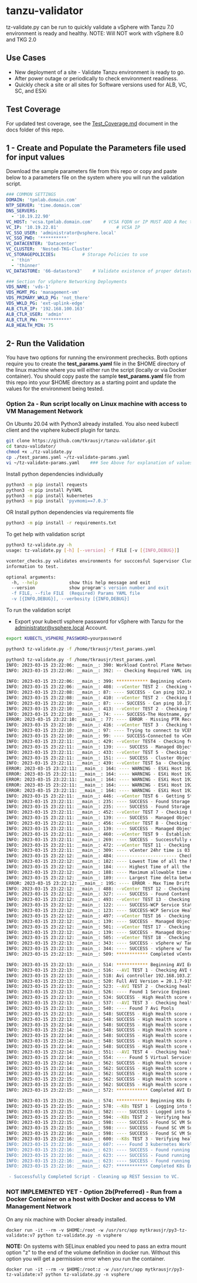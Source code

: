 # tanzu-validator
tz-validate.py can be run to quickly validate a vSphere with Tanzu 7.0 environment is ready and healthy. 
NOTE: Will NOT work with vSphere 8.0 and TKG 2.0

## Use Cases 
- New deployment of a site - Validate Tanzu environment is ready to go.
- After power outage or periodically to check environment readiness.
- Quickly check a site or all sites for Software versions used for ALB, VC, SC, and ESXi

## Test Coverage
For updated test coverage, see the [Test_Coverage.md](https://github.com/tkrausjr/tanzu-validator/blob/main/docs/Test_Coverage.md) document in the docs folder of this repo.

## 1 - Create and Populate the Parameters file used for input values 
Download the sample parameters file from this repo or copy and paste below to a parameters file on the system where you will run the validation script.
``` yaml
### COMMON SETTINGS
DOMAIN: 'tpmlab.domain.com'
NTP_SERVER: 'time.domain.com'
DNS_SERVERS:
  - '10.19.22.90'
VC_HOST: 'vcsa.tpmlab.domain.com'    # VCSA FQDN or IP MUST ADD A Rec to DNS
VC_IP: '10.19.22.81'                      # VCSA IP
VC_SSO_USER: 'administrator@vsphere.local'
VC_SSO_PWD: '**********'
VC_DATACENTER: 'Datacenter'
VC_CLUSTER:  'Nested-TKG-Cluster'
VC_STORAGEPOLICIES:          # Storage Policies to use 
  - 'thin'  
  - 'thinner'      
VC_DATASTORE: '66-datastore3'    # Validate existence of proper datastores

### Section for vSphere Networking Deployments
VDS_NAME: 'vds-1'
VDS_MGMT_PG: 'management-vm'
VDS_PRIMARY_WKLD_PG: 'not_there'
VDS_WKLD_PG: 'ext-uplink-edge'
ALB_CTLR_IP: '192.168.100.163'
ALB_CTLR_USER: 'admin'
ALB_CTLR_PW: '**********'
ALB_HEALTH_MIN: 75
``` 
## 2- Run the Validation
You have two options for running the environment prechecks. Both options require you to create the **test_params.yaml** file in the $HOME directory of the linux machine where you will either run the script (locally or via Docker container). You should copy paste the sample **test_params.yaml** file from this repo into your $HOME directory as a starting point and update the values for the environment being tested.


### Option 2a - Run script locally on Linux machine with access to VM Management Network

On Ubuntu 20.04 with Python3 already installed.
You also need kubectl client and the vsphere kubectl plugin for tanzu.
``` bash
git clone https://github.com/tkrausjr/tanzu-validator.git
cd tanzu-validator/
chmod +x ./tz-validate.py 
cp ./test_params.yaml ~/tz-validate-params.yaml
vi ~/tz-validate-params.yaml    ### See Above for explanation of values
```

Install python dependencies individually
``` bash
python3 -m pip install requests
python3 -m pip install PyYAML
python3 -m pip install kubernetes
python3 -m pip install 'pyvmomi==7.0.3'
```
OR
Install python dependencies via requirements file
``` bash
python3 -m pip install -r requirements.txt

```
To get help with validation script
``` bash
python3 tz-validate.py -h
usage: tz-validate.py [-h] [--version] -f FILE [-v [{INFO,DEBUG}]]

vcenter_checks.py validates environments for succcesful Supervisor Clusters setup in vSphere 7 with Tanzu. Uses YAML configuration files to specify environment
information to test.

optional arguments:
  -h, --help            show this help message and exit
  --version             show program's version number and exit
  -f FILE, --file FILE  (Required) Params YAML file
  -v [{INFO,DEBUG}], --verbosity [{INFO,DEBUG}]
```
To run the validation script
- Export your kubectl vsphere password for vSphere with Tanzu for the administrator@vsphere.local Account.
``` bash
export KUBECTL_VSPHERE_PASSWORD=yourpassword

python3 tz-validate.py -f /home/tkrausjr/test_params.yaml

python3 tz-validate.py -f /home/tkrausjr/test_params.yaml
INFO: 2023-03-15 23:22:06: __main__: 390: Workload Control Plane Network Type is vsphere 
INFO: 2023-03-15 23:22:06: __main__: 392: -- Checking Required YAML inputs for program: 
 
INFO: 2023-03-15 23:22:06: __main__: 399: ************ Beginning vCenter Environment Testing ************
INFO: 2023-03-15 23:22:06: __main__: 408: --vCenter TEST 2 - Checking vCenter IP is Active for vCenter
INFO: 2023-03-15 23:22:08: __main__: 87: ---- SUCCESS - Can ping 192.168.100.15. 
INFO: 2023-03-15 23:22:08: __main__: 410: --vCenter TEST 2 - Checking DNS Servers are reachable on network
INFO: 2023-03-15 23:22:10: __main__: 87: ---- SUCCESS - Can ping 10.173.13.90. 
INFO: 2023-03-15 23:22:10: __main__: 413: --vCenter TEST 2 - Checking Name Resolution for vCenter FQDN python-vcsa.tpmlab.vmware.com to IP 192.168.100.15
INFO: 2023-03-15 23:22:10: __main__: 74: ---- SUCCESS-The Hostname, python-vcsa.tpmlab.vmware.com resolves to the IP 192.168.100.15
ERROR: 2023-03-15 23:22:10: __main__: 77: ---- ERROR - Missing PTR Record. The IP, 192.168.100.15 does not resolve to the Hostname python-vcsa.tpmlab.vmware.com
INFO: 2023-03-15 23:22:10: __main__: 416: --vCenter TEST 3 - Checking VC is reachable via API using provided credentials
INFO: 2023-03-15 23:22:10: __main__: 97: ---- Trying to connect to VCENTER SERVER . . .
INFO: 2023-03-15 23:22:10: __main__: 99: ---- SUCCESS-Connected to vCenter VMware vCenter Server
INFO: 2023-03-15 23:22:11: __main__: 429: --vCenter TEST4 - Checking for the  Datacenter
INFO: 2023-03-15 23:22:11: __main__: 139: ---- SUCCESS - Managed Object Datacenter found.
INFO: 2023-03-15 23:22:11: __main__: 433: --vCenter TEST 5 - Checking for the Cluster
INFO: 2023-03-15 23:22:11: __main__: 151: ---- SUCCESS - Cluster Object pghv.ground.fedex.com found.
INFO: 2023-03-15 23:22:11: __main__: 439: --vCenter TEST 5a - Checking Hosts in the Cluster
ERROR: 2023-03-15 23:22:11: __main__: 164: ---- WARNING - ESXi Host 192.168.100.26 overall Status is yellow and not Green. Please correct any issues with this host.
ERROR: 2023-03-15 23:22:11: __main__: 164: ---- WARNING - ESXi Host 192.168.100.23 overall Status is yellow and not Green. Please correct any issues with this host.
ERROR: 2023-03-15 23:22:11: __main__: 164: ---- WARNING - ESXi Host 192.168.100.22 overall Status is yellow and not Green. Please correct any issues with this host.
ERROR: 2023-03-15 23:22:11: __main__: 164: ---- WARNING - ESXi Host 192.168.100.24 overall Status is yellow and not Green. Please correct any issues with this host.
ERROR: 2023-03-15 23:22:11: __main__: 164: ---- WARNING - ESXi Host 192.168.100.25 overall Status is yellow and not Green. Please correct any issues with this host.
INFO: 2023-03-15 23:22:11: __main__: 446: --vCenter TEST 6 - Getting Storage Policies from SPBM
INFO: 2023-03-15 23:22:11: __main__: 235: ---- SUCCESS - Found Storage Policy nfs-policy.
INFO: 2023-03-15 23:22:11: __main__: 235: ---- SUCCESS - Found Storage Policy vsan-policy.
INFO: 2023-03-15 23:22:11: __main__: 452: --vCenter TEST 7 - Checking Existence of the Datastores
INFO: 2023-03-15 23:22:11: __main__: 139: ---- SUCCESS - Managed Object vsanDatastore found.
INFO: 2023-03-15 23:22:11: __main__: 456: --vCenter TEST 8 - Checking for the vds
INFO: 2023-03-15 23:22:11: __main__: 139: ---- SUCCESS - Managed Object Dvswitch-01 found.
INFO: 2023-03-15 23:22:11: __main__: 460: --vCenter TEST 9 - Establishing REST session to VC API
INFO: 2023-03-15 23:22:11: __main__: 269: ---- SUCCESS - Successfully established session to VC 
INFO: 2023-03-15 23:22:11: __main__: 472: --vCenter TEST 11 - Checking time accuracy/synchronization in environment
INFO: 2023-03-15 23:22:11: __main__: 309: ---- vCenter 24hr time is 03:22:11
INFO: 2023-03-15 23:22:12: __main__: 484: ----------------------- Checking max time deltas on ESXi and vCenter hosts is less than 30
INFO: 2023-03-15 23:22:12: __main__: 182: ---- Lowest Time of all the Nodes is 1900-01-01 03:18:45.
INFO: 2023-03-15 23:22:12: __main__: 184: ---- Highest Time of all the Nodes is 1900-01-01 03:22:12.
INFO: 2023-03-15 23:22:12: __main__: 188: ---- Maximum allowable time drift is 0:00:30 seconds.
INFO: 2023-03-15 23:22:12: __main__: 189: ---- Largest Time delta between all nodes is 0:03:27 seconds.
ERROR: 2023-03-15 23:22:12: __main__: 195: ---- ERROR - Max Time Drift between all nodes is 0:03:27 which is higher than configured Max.
INFO: 2023-03-15 23:22:12: __main__: 488: --vCenter TEST 12 - Checking for existence and configuration of Content Library
INFO: 2023-03-15 23:22:12: __main__: 327: ---- SUCCESS - Found Content Library named local
INFO: 2023-03-15 23:22:12: __main__: 493: --vCenter TEST 13 - Checking Status of WCP Service on vCenter
INFO: 2023-03-15 23:22:12: __main__: 122: ---- SUCCESS-WCP Service Status STARTED
INFO: 2023-03-15 23:22:12: __main__: 123: ---- SUCCESS-WCP Service Health HEALTHY
INFO: 2023-03-15 23:22:12: __main__: 497: --vCenter TEST 16 - Checking for the Primary Workload Network PortGroup
INFO: 2023-03-15 23:22:12: __main__: 139: ---- SUCCESS - Managed Object Workload-Edge-VTEP-102 found.
INFO: 2023-03-15 23:22:12: __main__: 501: --vCenter TEST 17 - Checking for the Workload Network PortGroup
INFO: 2023-03-15 23:22:12: __main__: 139: ---- SUCCESS - Managed Object Workload-Edge-VTEP-102 found.
INFO: 2023-03-15 23:22:12: __main__: 505: --vCenter TEST 18 - Checking on cluster pghv.ground.fedex.com WCP Health
INFO: 2023-03-15 23:22:13: __main__: 343: ---- SUCCESS - vSphere w/ Tanzu status is RUNNING
INFO: 2023-03-15 23:22:13: __main__: 344: ---- SUCCESS - vSphere w/ Tanzu Supervisor Control Plane K8s API is RUNNING
INFO: 2023-03-15 23:22:13: __main__: 509: ************ Completed vCenter Environment Testing ************

INFO: 2023-03-15 23:22:13: __main__: 514: ************ Beginning AVI Environment Testing ************
INFO: 2023-03-15 23:22:13: __main__: 516: --AVI TEST 1 - Checking AVI Controller Health
INFO: 2023-03-15 23:22:13: __main__: 518: Avi controller 192.168.103.21 running version 20.1.7 has sessionid pj8hqreamigll3gq4pm3900xf769amlu
INFO: 2023-03-15 23:22:13: __main__: 520: Full AVI Version = 20.1.7-9154-20210916.210140 
INFO: 2023-03-15 23:22:13: __main__: 523: --AVI TEST 2 - Checking health of all Service Engines
INFO: 2023-03-15 23:22:13: __main__: 526: ---- Found 1 Service Engines
INFO: 2023-03-15 23:22:13: __main__: 534: SUCCESS - High Health score of 100.0 for SE, Avi-se-gyhxu
INFO: 2023-03-15 23:22:13: __main__: 537: --AVI TEST 3 - Checking health of AVI Pools 
INFO: 2023-03-15 23:22:13: __main__: 540: ---- Found 7 Avi Pools
INFO: 2023-03-15 23:22:13: __main__: 548: SUCCESS - High Health score of 100.0 for Pool, domain-c8--vmware-system-csi-vsphere-csi-controller-vsphere-csi-controller--2112
INFO: 2023-03-15 23:22:13: __main__: 548: SUCCESS - High Health score of 100.0 for Pool, domain-c8--vmware-system-csi-vsphere-csi-controller-vsphere-csi-controller--2113
INFO: 2023-03-15 23:22:14: __main__: 548: SUCCESS - High Health score of 100.0 for Pool, domain-c8--kube-system-kube-apiserver-lb-svc-kube-apiserver-lb-svc--443
INFO: 2023-03-15 23:22:14: __main__: 548: SUCCESS - High Health score of 100.0 for Pool, domain-c8--kube-system-kube-apiserver-lb-svc-kube-apiserver-lb-svc--6443
INFO: 2023-03-15 23:22:14: __main__: 548: SUCCESS - High Health score of 100.0 for Pool, domain-c8--spvn-infrastructure-control-plane-service-infrastructure-control-plane-service--6443
INFO: 2023-03-15 23:22:14: __main__: 548: SUCCESS - High Health score of 100.0 for Pool, domain-c8--spvn-infrastructure-d194292081d22dbbdc111-infrastructure-d194292081d22dbbdc111--80
INFO: 2023-03-15 23:22:14: __main__: 548: SUCCESS - High Health score of 100.0 for Pool, domain-c8--spvn-infrastructure-2ac9a6d9ed1adaec729a1-infrastructure-2ac9a6d9ed1adaec729a1--3100
INFO: 2023-03-15 23:22:14: __main__: 551: --AVI TEST 4 - Checking health of all Virtual Services 
INFO: 2023-03-15 23:22:14: __main__: 554: ---- Found 5 Virtual Services
INFO: 2023-03-15 23:22:14: __main__: 562: SUCCESS - High Health score of 100.0 for Virtual Service, domain-c8--vmware-system-csi-vsphere-csi-controller
INFO: 2023-03-15 23:22:14: __main__: 562: SUCCESS - High Health score of 100.0 for Virtual Service, domain-c8--kube-system-kube-apiserver-lb-svc
INFO: 2023-03-15 23:22:14: __main__: 562: SUCCESS - High Health score of 100.0 for Virtual Service, domain-c8--spvn-infrastructure-control-plane-service
INFO: 2023-03-15 23:22:15: __main__: 562: SUCCESS - High Health score of 100.0 for Virtual Service, domain-c8--spvn-infrastructure-d194292081d22dbbdc111
INFO: 2023-03-15 23:22:15: __main__: 562: SUCCESS - High Health score of 100.0 for Virtual Service, domain-c8--spvn-infrastructure-2ac9a6d9ed1adaec729a1
INFO: 2023-03-15 23:22:15: __main__: 572: ************ Completed AVI Environment Testing ************

INFO: 2023-03-15 23:22:15: __main__: 574: ************ Beginning K8s Environment Testing ************
INFO: 2023-03-15 23:22:15: __main__: 578: --K8s TEST 1 - Logging into Supervisor Control Plane kube-api server
INFO: 2023-03-15 23:22:15: __main__: 582: ---- SUCCESS - Logged into Supervisor Control Plane kube api-server
INFO: 2023-03-15 23:22:15: __main__: 594: --K8s TEST 2 - Verifying health of all Supervisor Control Plane VMs 
INFO: 2023-03-15 23:22:15: __main__: 598: ---- SUCCESS - Found SC VM SupervisorControlPlaneVM (2) running on ESX host 192.168.100.24
INFO: 2023-03-15 23:22:15: __main__: 598: ---- SUCCESS - Found SC VM SupervisorControlPlaneVM (3) running on ESX host 192.168.100.22
INFO: 2023-03-15 23:22:16: __main__: 598: ---- SUCCESS - Found SC VM SupervisorControlPlaneVM (1) running on ESX host 192.168.100.23
INFO: 2023-03-15 23:22:16: __main__: 600: --K8s TEST 3 - Verifying health of VM's matching CAPI Virtual Machines on Supervisor Cluster. 
INFO: 2023-03-15 23:22:16: __main__: 607: ---- Found 3 kubernetes Workload Cluster VMs
INFO: 2023-03-15 23:22:16: __main__: 623: ---- SUCCESS - Found running VM infrastructure-control-plane-q7pl5 on ESX 192.168.100.26 matching CAPI Machine from a TKC
INFO: 2023-03-15 23:22:16: __main__: 623: ---- SUCCESS - Found running VM infrastructure-np1-h5ngh-76d4bd89f8-8jbvb on ESX 192.168.100.23 matching CAPI Machine from a TKC
INFO: 2023-03-15 23:22:16: __main__: 623: ---- SUCCESS - Found running VM infrastructure-np1-h5ngh-76d4bd89f8-lfxt5 on ESX 192.168.100.26 matching CAPI Machine from a TKC
INFO: 2023-03-15 23:22:16: __main__: 627: ************ Completed K8s Environment Testing ************

 - Successfully Completed Script - Cleaning up REST Session to VC.


```
### NOT IMPLEMENTED YET - Option 2b(Preferred) - Run from a Docker Container on a host with Docker and access to VM Management Network

On any nix machine with Docker already installed.
```
docker run -it --rm -v $HOME:/root -w /usr/src/app mytkrausjr/py3-tz-validate:v7 python tz-validate.py -n vsphere
```
**NOTE:** On systems with SELinux enabled you need to pass an extra mount option "z" to the end of the volume definition in docker run. Without this option you will get a permission error when you run the container.
```
docker run -it --rm -v $HOME:/root:z -w /usr/src/app mytkrausjr/py3-tz-validate:v7 python tz-validate.py -n vsphere
```

